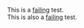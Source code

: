This is a [failing](?=a.failingTest()) test.  
This is also a [failing](?=a.anotherFailingTest()) test.
